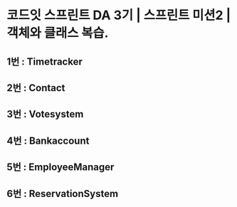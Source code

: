 # 코드잇 스프린트 DA 3기 | 스프린트 미션2 | 객체와 클래스 복습.

## 1번 : Timetracker

## 2번 : Contact

## 3번 : Votesystem 

## 4번 : Bankaccount

## 5번 : EmployeeManager

## 6번 : ReservationSystem 

